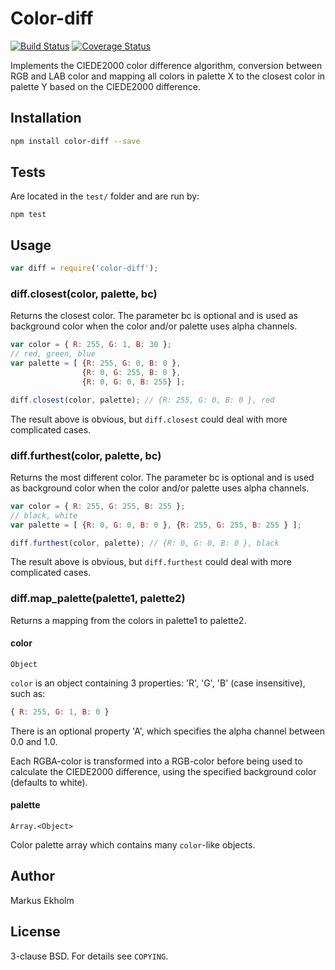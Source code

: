 # Color-diff
[![Build Status](https://travis-ci.org/markusn/color-diff.png)](https://travis-ci.org/markusn/color-diff)
[![Coverage Status](https://coveralls.io/repos/markusn/color-diff/badge.png?branch=master)](https://coveralls.io/r/markusn/color-diff?branch=master)

Implements the CIEDE2000 color difference algorithm, conversion between RGB and
LAB color and mapping all colors in palette X to the closest color in palette Y
based on the CIEDE2000 difference.

## Installation

```bash
npm install color-diff --save
```

## Tests

Are located in the `test/` folder and are run by:

	npm test


## Usage

```js
var diff = require('color-diff');
```

### diff.closest(color, palette, bc)

Returns the closest color. The parameter bc is optional and is used as
background color when the color and/or palette uses alpha channels.

```js
var color = { R: 255, G: 1, B: 30 };
// red, green, blue
var palette = [ {R: 255, G: 0, B: 0 },
                {R: 0, G: 255, B: 0 },
                {R: 0, G: 0, B: 255} ];

diff.closest(color, palette); // {R: 255, G: 0, B: 0 }, red
```

The result above is obvious, but `diff.closest` could deal with more complicated
cases.

### diff.furthest(color, palette, bc)

Returns the most different color. The parameter bc is optional and is used as
background color when the color and/or palette uses alpha channels.

```js
var color = { R: 255, G: 255, B: 255 };
// black, white
var palette = [ {R: 0, G: 0, B: 0 }, {R: 255, G: 255, B: 255 } ];

diff.furthest(color, palette); // {R: 0, G: 0, B: 0 }, black
```

The result above is obvious, but `diff.furthest` could deal with more
complicated cases.


### diff.map_palette(palette1, palette2)

Returns a mapping from the colors in palette1 to palette2.


#### color
`Object`

`color` is an object containing 3 properties: 'R', 'G', 'B' (case insensitive), such as:

```js
{ R: 255, G: 1, B: 0 }
```

There is an optional property 'A', which specifies the alpha channel between 0.0
and 1.0.

Each RGBA-color is transformed into a RGB-color before being used to calculate
the CIEDE2000 difference, using the specified background color
(defaults to white).

#### palette

`Array.<Object>`

Color palette array which contains many `color`-like objects.


## Author
Markus Ekholm

## License
3-clause BSD. For details see `COPYING`.
